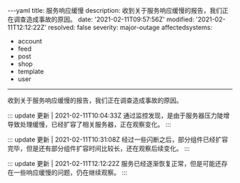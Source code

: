 ---yaml
title: 服务响应缓慢
description: 收到关于服务响应缓慢的报告，我们正在调查造成事故的原因。
date: '2021-02-11T09:57:56Z'
modified: '2021-02-11T12:12:22Z'
resolved: false
severity: major-outage
affectedsystems:
  - account
  - feed
  - post
  - shop
  - template
  - user
---
收到关于服务响应缓慢的报告，我们正在调查造成事故的原因。

::: update 更新 | 2021-02-11T10:04:33Z
通过监控发现，是由于服务器压力陡增导致处理缓慢，已经扩容了相关服务器，正在观察变化。
:::

::: update 更新 | 2021-02-11T10:31:08Z
经过一些闪断之后，部分组件已经扩容完毕，但是还有部分组件扩容时间比较长，还在观察后续变化。
:::

::: update 更新 | 2021-02-11T12:12:22Z
服务已经逐渐恢复正常，但是可能还存在一些响应缓慢的问题，仍在继续观察。
:::

